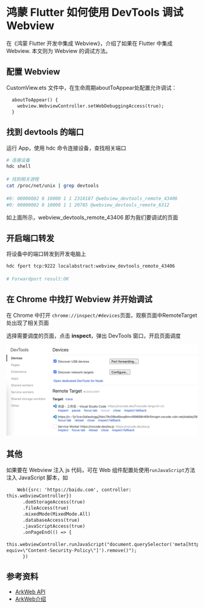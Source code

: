 # 鸿蒙 Flutter 如何使用 DevTools 调试 Webview

在《鸿蒙 Flutter 开发中集成 Webview》，介绍了如果在 Flutter 中集成 Webview. 本文则为 Webview 的调试方法。

## 配置 Webview

CustomView.ets 文件中，在生命周期aboutToAppear处配置允许调试：

```ets
  aboutToAppear() {
    webview.WebviewController.setWebDebuggingAccess(true);
  }
```

## 找到 devtools 的端口

运行 App，使用 hdc 命令连接设备，查找相关端口

```bash
# 连接设备
hdc shell

# 找到相关进程
cat /proc/net/unix | grep devtools

#0: 00000002 0 10000 1 1 2318187 @webview_devtools_remote_43406
#0: 00000002 0 10000 1 1 20785 @webview_devtools_remote_6312
```

如上面所示，webview_devtools_remote_43406 即为我们要调试的页面

## 开启端口转发

将设备中的端口转发到开发电脑上

```bash
hdc fport tcp:9222 localabstract:webview_devtools_remote_43406

# Forwardport result:OK
```

## 在 Chrome 中找打 Webview 并开始调试

在 Chrome 中打开 `chrome://inspect/#devices`页面，观察页面中RemoteTarget 处出现了相关页面

选择需要调度的页面，点击 **inspect**，弹出 DevTools 窗口，开启页面调度

![devtools](./devtools.png)

<!-- ![devtools](https://ximgs.oss-cn-hangzhou.aliyuncs.com/harmonyos-flutter-in-action/devtools.png) -->

## 其他

如果要在 Webview 注入 js 代码，可在 Web 组件配置处使用`runJavaScript`方法注入 JavaScript 脚本，如

```ets
    Web({src: 'https://baidu.com', controller: this.webviewController})
      .domStorageAccess(true)
      .fileAccess(true)
      .mixedMode(MixedMode.All)
      .databaseAccess(true)
      .javaScriptAccess(true)
      .onPageEnd(() => {
          this.webviewController.runJavaScript("document.querySelector('meta[http-equiv=\"Content-Security-Policy\"]').remove()");
      })
```

## 参考资料

- [ArkWeb API](https://developer.huawei.com/consumer/cn/doc/harmonyos-references-V5/arkweb-api-V5)
- [ArkWeb介绍](https://developer.huawei.com/consumer/cn/doc/harmonyos-guides-V5/arkweb-V5)

